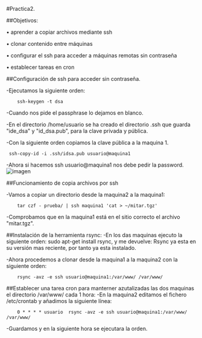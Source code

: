 ﻿#Practica2.

##Objetivos:

• aprender a copiar archivos mediante ssh

• clonar contenido entre máquinas

• configurar el ssh para acceder a máquinas remotas sin contraseña

• establecer tareas en cron



##Configuración de ssh para acceder sin contraseña.

-Ejecutamos la siguiente orden:

		ssh-keygen -t dsa

-Cuando nos pide el passphrase lo dejamos en blanco.

-En el directorio /home/usuario se ha creado el directorio .ssh que
 guarda "ide_dsa" y "id_dsa.pub", para la clave privada y pública.

-Con la siguiente orden copiamos la clave pública a la maquina 1.

	 ssh-copy-id -i .ssh/idsa.pub usuario@maquina1

-Ahora si hacemos ssh usuario@maquina1 nos  debe pedir la password. 
![imagen]()

##Funcionamiento de copia archivos por ssh

-Vamos a copiar un directorio desde la maquina2 a la maquina1:

		tar czf - prueba/ | ssh maquina1 'cat > ~/mitar.tgz'

-Comprobamos que en la maquina1 está en el sitio correcto el archivo "mitar.tgz".


##Instalación de la herramienta rsync:
-En los das maquinas ejecuto la siguiente orden: sudo apt-get install rsync, y me devuelve:
 Rsync ya esta en su versión mas reciente, por tanto ya esta instalado.

-Ahora procedemos a clonar desde la maquina1 a la maquina2 con la siguiente orden:

		rsync -avz -e ssh usuario@maquina1:/var/www/ /var/www/

##Establecer una tarea cron para manterner azutalizadas   las dos maquinas el directorio 	/var/www/ cada 1 hora:
-En la maquina2 editamos el fichero /etc/crontab y añadimos la siguiente línea:

		0 * * * * usuario  rsync -avz -e ssh usuario@maquina1:/var/www/ /var/www/

-Guardamos y en la siguiente hora se ejecutara la orden.	
